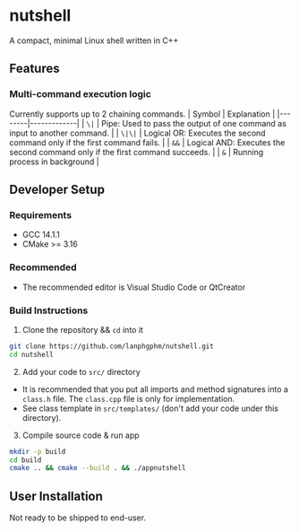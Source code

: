 # nutshell 
A compact, minimal Linux shell written in C++

## Features
### Multi-command execution logic
Currently supports up to 2 chaining commands. 
| Symbol | Explanation |
|--------|-------------|
| `\|`    | Pipe: Used to pass the output of one command as input to another command. |
| `\|\|`   | Logical OR: Executes the second command only if the first command fails. |
| `&&`   | Logical AND: Executes the second command only if the first command succeeds. |
| `&`   | Running process in background |  

## Developer Setup 
### Requirements 
- GCC 14.1.1 
- CMake >= 3.16

### Recommended 
- The recommended editor is Visual Studio Code or QtCreator 

### Build Instructions 
1. Clone the repository && `cd` into it
```bash 
git clone https://github.com/lanphgphm/nutshell.git
cd nutshell 
```
2. Add your code to `src/` directory 
- It is recommended that you put all imports and method signatures into a `class.h` file. The `class.cpp` file is only for implementation. 
- See class template in `src/templates/` (don't add your code under this directory).

3. Compile source code & run app
```bash 
mkdir -p build 
cd build
cmake .. && cmake --build . && ./appnutshell 
```

## User Installation
Not ready to be shipped to end-user.


